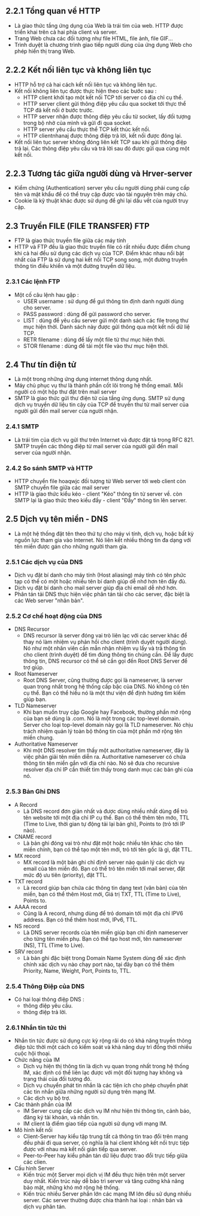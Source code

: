 ## 2.2.1 Tổng quan về HTTP
- Là giao thức tầng ứng dụng của Web là trái tim của web. HTTP được triển khai trên cả hai phía client và server.
- Trang Web chưa các đối tượng như file HTML, file ảnh, file GIF...
- Trình duyệt là chương trình giao tiếp người dùng của ứng dụng Web cho phép hiển thị trang Web.
## 2.2.2 Kết nối liên tục và không liên tục
- HTTP hỗ trợ cả hai cách kết nối liên tục và không liên tục.
- Kết nối không liên tục được thực hiện theo các bước sau :
    + HTTP client khởi tạo một kết nối TCP tới server có địa chỉ cụ thể.
    + HTTP server client gửi thông điệp yêu cầu qua socket tới thực thể TCP đã kết nối ở bước trước.
    + HTTP server nhận được thông điệp yêu cầu từ socket, lấy đối tượng trong bộ nhờ của mình và gửi đi qua socket.
    + HTTP server yêu cầu thực thể TCP kết thúc kết nối.
    + HTTP clientnhanaj được thông điệp trả lời, kết nối được đóng lại.
- Kết nối liên tục server không đóng liên kết TCP sau khi gửi thông điệp trả lại. Các thông điệp yêu cầu và trả lời sau đó được gửi qua cùng một kết nối.
## 2.2.3 Tương tác giữa người dùng và Hrver-server
- Kiểm chứng (Authentication) server yêu cầu người dùng phải cung cấp tên và mật khẩu để có thể truy cập được vào tài nguyên trên máy chủ.
- Cookie là kỹ thuật khác được sử dụng để ghi lại dấu vết của người truy cập.
## 2.3 Truyền FILE (FILE TRANSFER) FTP
- FTP là giao thức truyền file giữa các máy tính
- HTTP và FTP đều là giao thức truyền file có rất nhiều được điểm chung khi cả hai đều sử dụng các dịch vụ của TCP. Điểm khác nhau nổi bật nhất của FTP là sử dụng hai kết nối TCP song song, một đường truyền thông tin điều khiển và một đường truyền dữ liệu.
### 2.3.1 Các lệnh FTP 
- Một cố câu lệnh hau gặp :
    + USER username : sử dụng để gưi thông tin định danh người dùng cho server.
    + PASS password : dùng để gửi password cho server.
    + LIST : dùng để yêu cầu server gửi một danh sách các file trong thư mục hiện thời. Danh sách này được gửi thông qua một kết nối dữ liệ TCP.
    + RETR filename : dùng để lấy một file từ thư mục hiện thời.
    + STOR filename : dùng để tải một file vào thư mục hiện thời.
## 2.4 Thư tín điện tử
- Là một trong những ứng dụng internet thông dụng nhất.
- Máy chủ phục vụ thư là thành phần cốt lõi trong hệ thống email. Mỗi người có một hộp thư đặt trên mail server
- SMTP là giao thức gửi thư điện tử của tầng ứng dụng. SMTP sử dụng dịch vụ truyền dữ liệu tin cậy của TCP để truyền thư từ mail server của người gửi đến mail server của người nhận.
### 2.4.1 SMTP
- Là trái tim của dịch vụ gửi thư trên Internet và được đặt tả trong RFC 821. SMTP truyền các thông điệp từ mail server của người gửi đến mail server của người nhận.
### 2.4.2 So sánh SMTP và HTTP
- HTTP chuyển file hoaqwjc đối tượng từ Web server tới web client còn SMTP chuyển file giữa các mail server
- HTTP là giao thức kiểu kéo - client "Kéo" thông tin từ server về. còn SMTP lại là giao thức theo kiểu đẩy - client "Đẩy" thông tin lên server.
## 2.5 Dịch vụ tên miền - DNS
- Là một hệ thống đặt tên theo thứ tự cho máy vi tính, dịch vụ, hoặc bất kỳ nguồn lực tham gia vào Internet. Nó liên kết nhiều thông tin đa dạng với tên miền được gán cho những người tham gia.
### 2.5.1 Các dịch vụ của DNS
- Dịch vụ đặt bí danh cho máy tính (Host aliasing) máy tính có tên phức tạp có thể có một hoặc nhiều tên bí danh giúp dễ nhớ hơn tên đầy đủ.
- Dịch vụ đặt bí danh cho mail server giúp địa chỉ email dễ nhớ hơn.
- Phân tán tải DNS thực hiện việc phân tán tải cho các server, đặc biệt là các Web server "nhân bản".
### 2.5.2 Cơ chế hoạt động của DNS
- DNS Recursor
    + DNS recursor là server đóng vai trò liên lạc với các server khác để thay nó làm nhiệm vụ phản hồi cho client (trình duyệt người dùng). Nó như một nhân viên cần mẫn nhận nhiệm vụ lấy và trả thông tin cho client (trình duyệt) để tìm đúng thông tin chúng cần. Để lấy được thông tin, DNS recursor có thể sẽ cần gọi đến Root DNS Server để trợ giúp.
- Root Nameserver
    - Root DNS Server, cũng thường được gọi là nameserver, là server quan trọng nhất trong hệ thống cấp bậc của DNS. Nó không có tên cụ thể. Bạn có thể hiểu nó là một thư viện để định hướng tìm kiếm giúp bạn.
- TLD Nameserver
    + Khi bạn muốn truy cập Google hay Facebook, thường phần mở rộng của bạn sẽ dùng là .com. Nó là một trong các top-level domain. Server cho loại top-level domain này gọi là TLD nameserver. Nó chịu trách nhiệm quản lý toàn bộ thông tin của một phần mở rộng tên miền chung.
- Authoritative Nameserver
    + Khi một DNS resolver tìm thấy một authoritative nameserver, đây là việc phân giải tên miền diễn ra. Authoritative nameserver có chứa thông tin tên miền gắn với địa chỉ nào. Nó sẽ đưa cho recursive resolver địa chỉ IP cần thiết tìm thấy trong danh mục các bản ghi của nó.
### 2.5.3 Bản Ghi DNS
- A Record
    + Là DNS record đơn giản nhất và được dùng nhiều nhất dùng để trỏ tên website tới một địa chỉ IP cụ thể. Bạn có thể thêm tên mớo, TTL (Time to Live, thời gian tự động tải lại bản ghi), Points to (trỏ tới IP nào).
- CNAME record
    + Là bản ghi đóng vai trò như đặt một hoặc nhiều tên khác cho tên miền chính, bạn có thể tạo một tên mới, trỏ tới tên gốc là gì, đặt TTL.
- MX record
    + MX record là một bản ghi chỉ định server nào quản lý các dịch vụ email của tên miền đó. Bạn có thể trỏ tên miền tới mail server, đặt mức độ ưu tiên (priority), đặt TTL.
- TXT record
    + Là record giúp bạn chứa các thông tin dạng text (văn bản) của tên miền, bạn có thể thêm Host mới, Giá trị TXT, TTL (Time to Live), Points to.
- AAAA record
    + Cũng là A record, nhưng dùng để trỏ domain tới một địa chỉ IPV6 address. Bạn có thể thêm host mới, IPv6, TTL.
- NS record
    + Là DNS server records của tên miền giúp bạn chỉ định nameserver cho từng tên miền phụ. Bạn có thể tạo host mới, tên nameserver (NS), TTL (Time to Live).
- SRV record
    + Là bản ghi đặc biệt trong Domain Name System dùng để xác định chính xác dịch vụ nào chạy port nào, tại đây bạn có thể thêm Priority, Name, Weight, Port, Points to, TTL.
### 2.5.4 Thông Điệp của DNS
- Có hai loại thông điệp DNS : 
    + thông điệp yêu cầu.
    + thông điệp trả lời.
### 2.6.1 Nhắn tin tức thì
- Nhắn tin tức được sử dụng cực kỳ rộng rãi do có khả năng truyền thông điệp tức thời một cách có kiểm soát và khả năng duy trì đồng thời nhiều cuộc hội thoại.
- Chức năng của IM 
    + Dịch vụ hiện thị thông tin là dịch vụ quan trong nhất trong hệ thống IM, xác định có thể liên lạc được với một đối tượng hay không và trạng thái của đối tượng đó.
    + Dịch vụ chuyển phát tin nhắn là các tiện ích cho phép chuyển phát các tin nhắn giữa những người sử dụng trên mạng IM.
    + Các dịch vụ bộ trợ.
- Các thành phần của IM
    + IM Server cung cấp các dịch vụ IM như hiện thi thông tin, cảnh báo, đăng ký tài khoản, và nhắn tin.
    + IM client là điểm giao tiếp của người sử dụng với mạng IM.
- Mô hình kết nối
    + Client-Server hay kiểu tập trung tất cả thông tin trao đổi trên mạng đều phải đi qua server, có nghĩa là hai client không kết nối trực tiệp được với nhau mà kết nối gián tiếp qua server.
    - Peer-to-Peer hay kiểu phân tán dữ liệu được trao đổi trực tiếp giữa các clien.
- Cấu hình Server 
    + Kiến trúc một Server mọi dịch vị IM đều thực hiện trên một server duy nhất. Kiến trúc này dễ bảo trì server và tăng cường khả năng bảo mật, những khó mở rộng hệ thống.
    + Kiến trúc nhiều Server phần lớn các mạng IM lớn đều sử dụng nhiều server. Các server thường được chia thành hai loại : nhân bản và dịch vụ phân tán.
